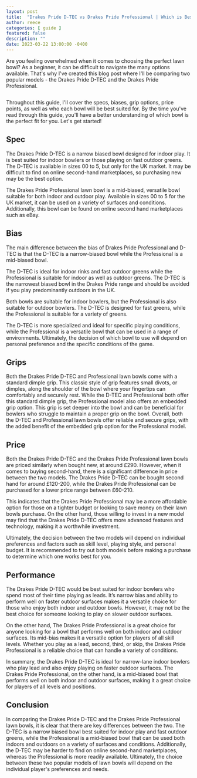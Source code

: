 ```yaml
---
layout: post
title:  "Drakes Pride D-TEC vs Drakes Pride Professional | Which is Best?"
author: reece
categories: [ guide ]
featured: false
description: ""
date: 2023-03-22 13:00:00 -0400
---
```

    

<!-- wp:paragraph -->
<p xmlns="http://www.w3.org/1999/xhtml">Are you feeling overwhelmed when it comes to choosing the perfect lawn bowl? As a beginner, it can be difficult to navigate the many options available. That's why I've created this blog post where I'll be comparing two popular models - the Drakes Pride D-TEC and the Drakes Pride Professional.</p>
<!-- /wp:paragraph -->

<!-- wp:image {"id":1918,"sizeSlug":"large","linkDestination":"none"} -->
<figure class="wp-block-image size-large"><img src="/img/posts/drakes-pride-d-tec-vs-drakes-pride-professional-1024x576.jpg" alt="" class="wp-image-1918"/></figure>
<!-- /wp:image -->

<!-- wp:paragraph -->
<p>Throughout this guide, I'll cover the specs, biases, grip options, price points, as well as who each bowl will be best suited for. By the time you've read through this guide, you'll have a better understanding of which bowl is the perfect fit for you. Let's get started!</p>
<!-- /wp:paragraph -->

<!-- wp:heading -->
<h2>Spec</h2>
<!-- /wp:heading -->

<!-- wp:block {"ref":2679} /-->

<!-- wp:paragraph -->
<p>The Drakes Pride D-TEC is a narrow biased bowl designed for indoor play. It is best suited for indoor bowlers or those playing on fast outdoor greens. The D-TEC is available in sizes 00 to 5, but only for the UK market. It may be difficult to find on online second-hand marketplaces, so purchasing new may be the best option.</p>
<!-- /wp:paragraph -->

<!-- wp:block {"ref":2685} /-->

<!-- wp:paragraph -->
<p>The Drakes Pride Professional lawn bowl is a mid-biased, versatile bowl suitable for both indoor and outdoor play. Available in sizes 00 to 5 for the UK market, it can be used on a variety of surfaces and conditions. Additionally, this bowl can be found on online second hand marketplaces such as eBay.</p>
<!-- /wp:paragraph -->

<!-- wp:heading -->
<h2>Bias</h2>
<!-- /wp:heading -->

<!-- wp:paragraph -->
<p>The main difference between the bias of Drakes Pride Professional and D-TEC is that the D-TEC is a narrow-biased bowl while the Professional is a mid-biased bowl. </p>
<!-- /wp:paragraph -->

<!-- wp:block {"ref":2805} /-->

<!-- wp:paragraph -->
<p>The D-TEC is ideal for indoor rinks and fast outdoor greens while the Professional is suitable for indoor as well as outdoor greens. The D-TEC is the narrowest biased bowl in the Drakes Pride range and should be avoided if you play predominantly outdoors in the UK.</p>
<!-- /wp:paragraph -->

<!-- wp:paragraph -->
<p>Both bowls are suitable for indoor bowlers, but the Professional is also suitable for outdoor bowlers. The D-TEC is designed for fast greens, while the Professional is suitable for a variety of greens. </p>
<!-- /wp:paragraph -->

<!-- wp:block {"ref":2809} /-->

<!-- wp:paragraph -->
<p>The D-TEC is more specialized and ideal for specific playing conditions, while the Professional is a versatile bowl that can be used in a range of environments. Ultimately, the decision of which bowl to use will depend on personal preference and the specific conditions of the game.</p>
<!-- /wp:paragraph -->

<!-- wp:heading -->
<h2>Grips</h2>
<!-- /wp:heading -->

<!-- wp:paragraph -->
<p>Both the Drakes Pride D-TEC and Professional lawn bowls come with a standard dimple grip. This classic style of grip features small divots, or dimples, along the shoulder of the bowl where your fingertips can comfortably and securely rest. While the D-TEC and Professional both offer this standard dimple grip, the Professional model also offers an embedded grip option. This grip is set deeper into the bowl and can be beneficial for bowlers who struggle to maintain a proper grip on the bowl. Overall, both the D-TEC and Professional lawn bowls offer reliable and secure grips, with the added benefit of the embedded grip option for the Professional model.</p>
<!-- /wp:paragraph -->

<!-- wp:heading -->
<h2>Price</h2>
<!-- /wp:heading -->

<!-- wp:paragraph -->
<p>Both the Drakes Pride D-TEC and the Drakes Pride Professional lawn bowls are priced similarly when bought new, at around £290. However, when it comes to buying second-hand, there is a significant difference in price between the two models. The Drakes Pride D-TEC can be bought second hand for around £120-200, while the Drakes Pride Professional can be purchased for a lower price range between £60-210.</p>
<!-- /wp:paragraph -->

<!-- wp:paragraph -->
<p>This indicates that the Drakes Pride Professional may be a more affordable option for those on a tighter budget or looking to save money on their lawn bowls purchase. On the other hand, those willing to invest in a new model may find that the Drakes Pride D-TEC offers more advanced features and technology, making it a worthwhile investment.</p>
<!-- /wp:paragraph -->

<!-- wp:paragraph -->
<p>Ultimately, the decision between the two models will depend on individual preferences and factors such as skill level, playing style, and personal budget. It is recommended to try out both models before making a purchase to determine which one works best for you.</p>
<!-- /wp:paragraph -->

<!-- wp:heading -->
<h2>Performance</h2>
<!-- /wp:heading -->

<!-- wp:paragraph -->
<p>The Drakes Pride D-TEC would be best suited for indoor bowlers who spend most of their time playing as leads. It’s narrow bias and ability to perform well on faster outdoor surfaces makes it a versatile choice for those who enjoy both indoor and outdoor bowls. However, it may not be the best choice for someone looking to play on slower outdoor surfaces.</p>
<!-- /wp:paragraph -->

<!-- wp:paragraph -->
<p>On the other hand, The Drakes Pride Professional is a great choice for anyone looking for a bowl that performs well on both indoor and outdoor surfaces. Its mid-bias makes it a versatile option for players of all skill levels. Whether you play as a lead, second, third, or skip, the Drakes Pride Professional is a reliable choice that can handle a variety of conditions.</p>
<!-- /wp:paragraph -->

<!-- wp:paragraph -->
<p>In summary, the Drakes Pride D-TEC is ideal for narrow-lane indoor bowlers who play lead and also enjoy playing on faster outdoor surfaces. The Drakes Pride Professional, on the other hand, is a mid-biased bowl that performs well on both indoor and outdoor surfaces, making it a great choice for players of all levels and positions.</p>
<!-- /wp:paragraph -->

<!-- wp:heading -->
<h2>Conclusion</h2>
<!-- /wp:heading -->

<!-- wp:paragraph -->
<p>In comparing the Drakes Pride D-TEC and the Drakes Pride Professional lawn bowls, it is clear that there are key differences between the two. The D-TEC is a narrow biased bowl best suited for indoor play and fast outdoor greens, while the Professional is a mid-biased bowl that can be used both indoors and outdoors on a variety of surfaces and conditions. Additionally, the D-TEC may be harder to find on online second-hand marketplaces, whereas the Professional is more readily available. Ultimately, the choice between these two popular models of lawn bowls will depend on the individual player's preferences and needs.</p>
<!-- /wp:paragraph -->
    